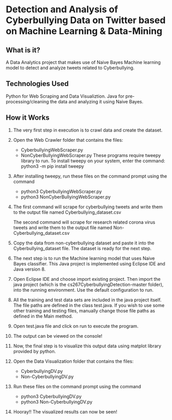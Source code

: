 # Detection and Analysis of Cyberbullying Data on Twitter based on Machine Learning & Data-Mining


## What is it?
A Data Analytics project that makes use of Naive Bayes Machine learning model to detect and analyze tweets related to Cyberbullying.

## Technologies Used
Python for Web Scraping and Data Visualiztion.
Java for pre-processing/cleaning the data and analyzing it using Naive Bayes.


## How it Works

1. The very first step in execution is to crawl data and create the dataset.



2. Open the Web Crawler folder that contains the files:
	- CyberbullyingWebScraper.py
	- NonCyberBullyingWebScraper.py
	  These programs require tweepy library to run. To install tweepy on your system, enter the command: python3 -m pip install tweepy


3. After installing tweepy, run these files on the command prompt using the command
	- python3 CyberbullyingWebScraper.py
	- python3 NonCyberBullyingWebScraper.py



4. The first command will scrape for cyberbullying tweets and write them to the output file named Cyberbullying_dataset.csv
  
   The second command will scrape for research related corona virus tweets and write them to the output file named Non-Cyberbullying_dataset.csv



5. Copy the data from non-cyberbullying dataset and paste it into the Cyberbullying_dataset file. The dataset is ready for the next step.



6. The next step is to run the Machine learning model that uses Naive Bayes classifier. This Java project is implemented using Eclipse IDE and Java version 8.



7. Open Eclipse IDE and choose import existing project. Then import the java project (which is the cs267CyberbullyingDetection-master folder), into the running environment. Use the default configuration to run.



8. All the training and test data sets are included in the java project itself. The file paths are defined in the class test.java. If you wish to use some other training and testing files, manually change those file paths as defined in the Main method. 



9. Open test.java file and click on run to execute the program.



10. The output can be viewed on the console!



11. Now, the final step is to visualize this output data using matplot library provided by python.



12. Open the Data Visualization folder that contains the files:
	- CyberbullyingDV.py
	- Non-CyberbullyingDV.py



13. Run these files on the command prompt using the command
	- python3 CyberbullyingDV.py
	- python3 Non-CyberbullyingDV.py



14. Hooray!! The visualized results can now be seen!
